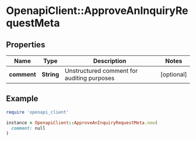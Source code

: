# OpenapiClient::ApproveAnInquiryRequestMeta

## Properties

| Name | Type | Description | Notes |
| ---- | ---- | ----------- | ----- |
| **comment** | **String** | Unstructured comment for auditing purposes | [optional] |

## Example

```ruby
require 'openapi_client'

instance = OpenapiClient::ApproveAnInquiryRequestMeta.new(
  comment: null
)
```

